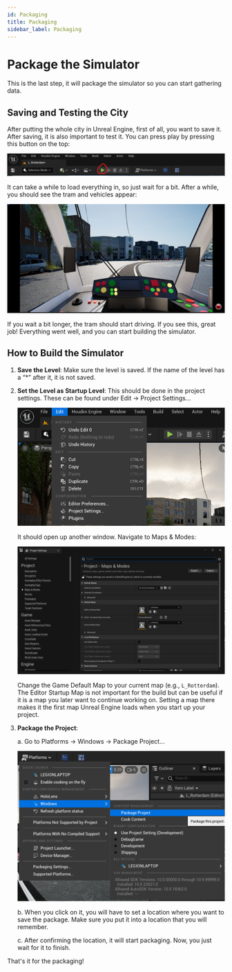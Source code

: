 ```yaml
---
id: Packaging
title: Packaging
sidebar_label: Packaging
---
```


# Package the Simulator

This is the last step, it will package the simulator so you can start gathering data.

## Saving and Testing the City

After putting the whole city in Unreal Engine, first of all, you want to save it. After saving, it is also important to test it. You can press play by pressing this button on the top:

![Play Button](../images/Packaging/play_button.png)

It can take a while to load everything in, so just wait for a bit. After a while, you should see the tram and vehicles appear:

![Tram View](../images/Packaging/tram_view.png)

If you wait a bit longer, the tram should start driving. If you see this, great job! Everything went well, and you can start building the simulator.

## How to Build the Simulator

1. **Save the Level**: Make sure the level is saved. If the name of the level has a “*” after it, it is not saved.
2. **Set the Level as Startup Level**: This should be done in the project settings. These can be found under Edit → Project Settings...

    ![Edit Menu](../images/Packaging/edit_menu.png)

    It should open up another window. Navigate to Maps & Modes:

    ![Project Settings](../images/Packaging/project_settings.png)

    Change the Game Default Map to your current map (e.g., `L_Rotterdam`). The Editor Startup Map is not important for the build but can be useful if it is a map you later want to continue working on. Setting a map there makes it the first map Unreal Engine loads when you start up your project.

3. **Package the Project**: 

    a. Go to Platforms → Windows → Package Project...

    ![Windows Package Project](../images/Packaging/windows_package_project.png)

    b. When you click on it, you will have to set a location where you want to save the package. Make sure you put it into a location that you will remember.

    c. After confirming the location, it will start packaging. Now, you just wait for it to finish.

That's it for the packaging!
